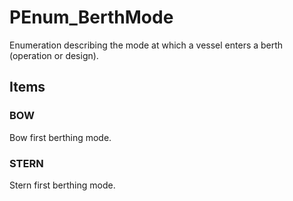 # PEnum_BerthMode

Enumeration describing the mode at which a vessel enters a berth (operation or design).
<!-- end of short definition -->


## Items

### BOW
Bow first berthing mode.

### STERN
Stern first berthing mode.
